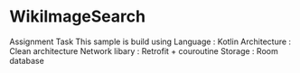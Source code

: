 # WikiImageSearch
Assignment Task
This sample is build using
Language : Kotlin
Architecture : Clean architecture
Network libary : Retrofit + couroutine
Storage : Room database


